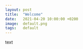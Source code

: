 ```yaml
---
layout: post
title:  "Welcome"
date:   2021-04-20 10:00:00 +0200
image:  default.png
tags:   default
---
```

text